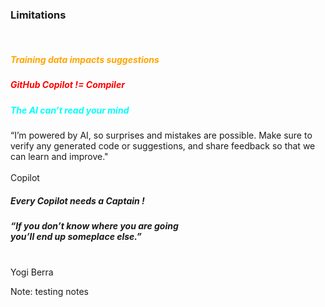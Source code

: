 ### Limitations
<br>
<div class="container">
  <div class="column3">
    <h5 style="color: orange;">Training data impacts suggestions</h5>
  </div>

  <div  class="column3 red">
    <h5 style="color: red;">GitHub Copilot != Compiler</h5>
  </div>
  
  <div  class="column3">
    <h5 style="color: cyan;">The AI can’t read your mind</h5>
  </div>
</div>

<div class="mid-container">
<p>
“I’m powered by AI, so surprises and mistakes are possible. Make sure to verify any generated code or suggestions, and share feedback so that we can learn and improve."<br><br>Copilot
</p>
</div>

<div class="container">
  <div class="column2">
    <h5>
    Every Copilot needs a Captain !
    </h5>
  </div>
  
  <div  class="column2">
    <h5>
    “If you don’t know where you are going 
    <br>you’ll end up someplace else.”
    </h5>
    <p><br>Yogi Berra</p>
  </div>
</div>

<!-- Add some speaker notes -->
Note: testing notes